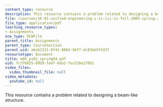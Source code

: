 ```yaml
---
content_type: resource
description: This resource contains a problem related to designing a beam-like structure.
file: /courses/16-01-unified-engineering-i-ii-iii-iv-fall-2005-spring-2006/fc37665509d9feef6da2fec53be270b1_m06_ps02_spring04.pdf
file_type: application/pdf
learning_resource_types:
- Assignments
ocw_type: OCWFile
parent_title: Assignments
parent_type: CourseSection
parent_uid: a6eb2151-6f41-806d-94ff-dc83eb5f4337
resourcetype: Document
title: m06_ps02_spring04.pdf
uid: fc376655-09d9-feef-6da2-fec53be270b1
video_files:
  video_thumbnail_file: null
video_metadata:
  youtube_id: null
---
```

This resource contains a problem related to designing a beam-like structure.

